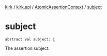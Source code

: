 [kirk](../../index.md) / [kirk.api](../index.md) / [AtomicAssertionContext](index.md) / [subject](./subject.md)

# subject

`abstract val subject: `[`T`](index.md#T)

The assertion subject.

